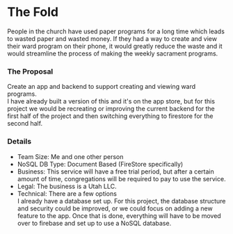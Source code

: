 # The Fold

People in the church have used paper programs for a long time which leads to wasted paper and wasted money. If they had a way to create and view their ward program on their phone, it would greatly reduce the waste and it would streamline the process of making the weekly sacrament programs.

### The Proposal
Create an app and backend to support creating and viewing ward programs.  
I have already built a version of this and it's on the app store, but for this project we would be recreating or improving the current backend for the first half of the project and then switching everything to firestore for the second half.

### Details
- Team Size: Me and one other person
- NoSQL DB Type: Document Based (FireStore specifically)
- Business: This service will have a free trial period, but after a certain amount of time, congregations will be required to pay to use the service.
- Legal: The business is a Utah LLC.
- Technical: There are a few options  
  I already have a database set up. For this project, the database structure and security could be improved, or we could focus on adding a new feature to the app. Once that is done, everything will have to be moved over to firebase and set up to use a NoSQL database.
